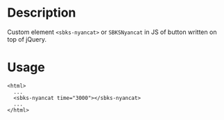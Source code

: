 # Description

Custom element `<sbks-nyancat>` or `SBKSNyancat` in JS of button written on top of jQuery.

# Usage

```
<html>
  ...
  <sbks-nyancat time="3000"></sbks-nyancat>
  ...
</html>
```
